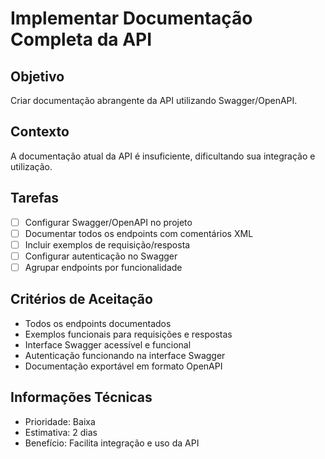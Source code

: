 # Implementar Documentação Completa da API

## Objetivo

Criar documentação abrangente da API utilizando Swagger/OpenAPI.

## Contexto

A documentação atual da API é insuficiente, dificultando sua integração e utilização.

## Tarefas

- [ ] Configurar Swagger/OpenAPI no projeto
- [ ] Documentar todos os endpoints com comentários XML
- [ ] Incluir exemplos de requisição/resposta
- [ ] Configurar autenticação no Swagger
- [ ] Agrupar endpoints por funcionalidade

## Critérios de Aceitação

- Todos os endpoints documentados
- Exemplos funcionais para requisições e respostas
- Interface Swagger acessível e funcional
- Autenticação funcionando na interface Swagger
- Documentação exportável em formato OpenAPI

## Informações Técnicas

- Prioridade: Baixa
- Estimativa: 2 dias
- Benefício: Facilita integração e uso da API

